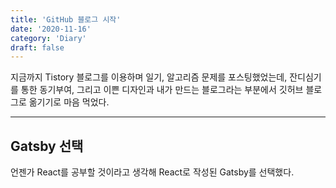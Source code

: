 ```yaml
---
title: 'GitHub 블로그 시작'
date: '2020-11-16'
category: 'Diary'
draft: false
---
```


지금까지 Tistory 블로그를 이용하며 일기, 알고리즘 문제를 포스팅했었는데, 
잔디심기를 통한 동기부여, 그리고 이쁜 디자인과 내가 만드는 블로그라는 부분에서 
깃허브 블로그로 옮기기로 마음 먹었다. 


---
## Gatsby 선택

언젠가 React를 공부할 것이라고 생각해 React로 작성된 Gatsby를 선택했다. 